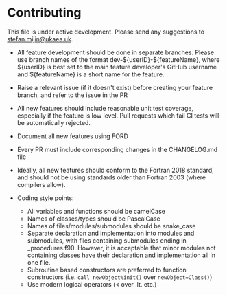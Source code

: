 # Contributing

This file is under active development. Please send any suggestions to stefan.mijin@ukaea.uk.

- All feature development should be done in separate branches. Please use branch names of the format dev-\${userID}-\${featureName}, where \${userID} is best set to the main feature developer's GitHub username and \${featureName} is a short name for the feature.
- Raise a relevant issue (if it doesn't exist) before creating your feature branch, and refer to the issue in the PR
- All new features should include reasonable unit test coverage, especially if the feature is low level. Pull requests which fail CI tests will be automatically rejected. 
- Document all new features using FORD 
- Every PR must include corresponding changes in the CHANGELOG.md file
- Ideally, all new features should conform to the Fortran 2018 standard, and should not be using standards older than Fortran 2003 (where compilers allow).


- Coding style points: 
    - All variables and functions should be camelCase
    - Names of classes/types should be PascalCase
    - Names of files/modules/submodules should be snake_case
    - Separate declaration and implementation into modules and submodules, with files containing submodules ending in _procedures.f90. However, it is acceptable that minor modules not containing classes have their declaration and implementation all in one file.
    - Subroutine based constructors are preferred to function constructors (i.e. `call newObject%init()` over `newObject=Class()`)
    - Use modern logical operators (< over .lt. etc.)
    

